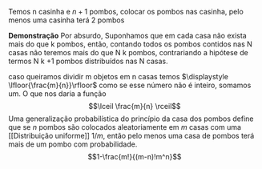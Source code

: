 Temos n casinha e $n+1$ pombos, colocar os pombos nas casinha, pelo menos uma casinha terá 2 pombos

**Demonstração** Por absurdo, Suponhamos que em cada casa não exista mais do que k pombos, então, contando todos os pombos contidos nas N casas não teremos mais do que N k pombos, contrariando a hipótese de termos N k +1 pombos distribuídos nas N casas.

caso queiramos dividir m objetos em  n casas temos
$\displaystyle \lfloor{\frac{m}{n}}\rfloor$ como se esse número não é inteiro, somamos um. O que nos daria a função $$\lceil \frac{m}{n} \rceil$$
Uma generalização probabilística do princípio da casa dos pombos define que se $n$ pombos são colocados aleatoriamente em $m$ casas com uma [[Distribuição uniforme]] $1/m$, então pelo menos uma casa de pombos terá mais de um pombo com probabilidade.
$$1-\frac{m!}{(m-n)!m^n}$$